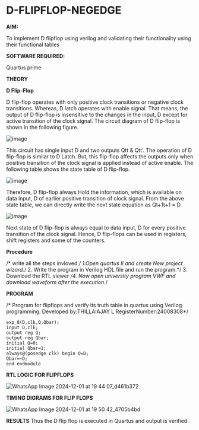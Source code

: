 # D-FLIPFLOP-NEGEDGE

**AIM:**

To implement  D flipflop using verilog and validating their functionality using their functional tables

**SOFTWARE REQUIRED:**

Quartus prime

**THEORY**

**D Flip-Flop**

D flip-flop operates with only positive clock transitions or negative clock transitions. Whereas, D latch operates with enable signal. That means, the output of D flip-flop is insensitive to the changes in the input, D except for active transition of the clock signal. The circuit diagram of D flip-flop is shown in the following figure.

![image](https://github.com/naavaneetha/D-FLIPDLOP-NEGEDGE/assets/154305477/48c81fe8-bc3f-40e7-95e2-519fc155ad51)

This circuit has single input D and two outputs Qtt & Qtt’. The operation of D flip-flop is similar to D Latch. But, this flip-flop affects the outputs only when positive transition of the clock signal is applied instead of active enable. The following table shows the state table of D flip-flop.

![image](https://github.com/naavaneetha/D-FLIPDLOP-NEGEDGE/assets/154305477/e5f3fda7-68ec-4a3a-a0a4-cf6f9cc4ab55)

Therefore, D flip-flop always Hold the information, which is available on data input, D of earlier positive transition of clock signal. From the above state table, we can directly write the next state equation as Qt+1t+1 = D

![image](https://github.com/naavaneetha/D-FLIPDLOP-NEGEDGE/assets/154305477/8592c0d8-2917-4142-91b9-d6c30dd891d2)

Next state of D flip-flop is always equal to data input, D for every positive transition of the clock signal. Hence, D flip-flops can be used in registers, shift registers and some of the counters.

**Procedure**

/* write all the steps invloved */
1.Open quartus II and create New project wizard.*/ 2. Write the program in Verilog HDL file and run
the program.*/ 3. Download the RTL viewer */4. Now open university program VWF and download
waveform after the execution.*/

**PROGRAM**

/* Program for flipflops and verify its truth table in quartus using Verilog programming. Developed by:THILLAIAJAY L 
RegisterNumber:24008308*/
```
exp_8(D,clk,Q,Qbar); 
input D,clk; 
output reg Q; 
output reg Qbar; 
initial Q=0; 
initial Qbar=1; 
always@(posedge clk) begin Q=D; 
Qbar=~D; 
end endmodule
```


**RTL LOGIC FOR FLIPFLOPS**

![WhatsApp Image 2024-12-01 at 19 44 07_d461b372](https://github.com/user-attachments/assets/cd6aa5ed-dae4-460f-b4e6-f069518fec36)


**TIMING DIGRAMS FOR FLIP FLOPS**

![WhatsApp Image 2024-12-01 at 19 50 42_4705b4bd](https://github.com/user-attachments/assets/a58db40f-3b69-44dc-92ec-94e369a5116d)

**RESULTS**
Thus the D flip flop is executed in Quartus and output is verified.
